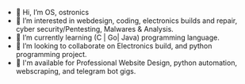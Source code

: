 - 👋 Hi, I’m OS, ostronics
- 👀 I’m interested in webdesign, coding, electronics builds and repair, cyber security/Pentesting, Malwares & Analysis.
- 🌱 I’m currently learning (C | Go| Java) programming language.
- 💞️ I’m looking to collaborate on Electronics build, and python programming project.
- 💞️ I'm available for Professional Website Design, python automation, webscraping, and telegram bot gigs.
